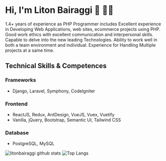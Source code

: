 # Hi, I'm Liton Bairaggi 👋 👨‍💻

1.4+ years of experience as PHP Programmer includes Excellent experience in Developing Web
Applications, web sites, ecommerce projects using PHP. Good work ethics with excellent
communication and interpersonal skills. Capable to delve into the new leading Technologies. Ability to
work well in both a team environment and individual. Experience for Handling Multiple projects at a
same time.

## Technical Skills & Competences

### Frameworks
- Django, Laravel, Symphony, CodeIgniter

### Frontend
- ReactJS, Redux, AntDesign, VueJS, Vuex, Vuetify
- Vanilla, jQuery, Bootstrap, Semantic UI, Tailwind CSS

### Database
- PostgreSQL, MySQL




![litonbairaggi github stats](https://github-readme-stats.vercel.app/api?username=litonbairaggi&show_icons=true&hide_border=true)
![Top Langs](https://github-readme-stats.vercel.app/api/top-langs/?username=litonbairaggi&layout=compact)

